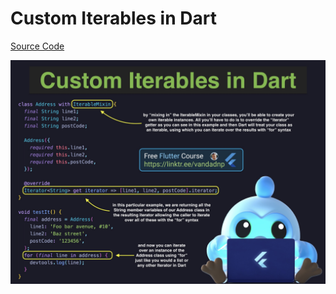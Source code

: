 # Custom Iterables in Dart

[Source Code](custom-iterables-in-dart.dart)

![](custom-iterables-in-dart.jpg)
